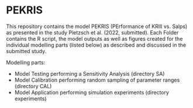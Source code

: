 # PEKRIS
This repository contains the model PEKRIS (PErformance of KRIll vs. Salps) as presented in the study Pietzsch et al. (2022, submitted). Each Folder contains the R script, the model outputs as well as figures created for the individual modelling parts (listed below) as described and discussed in the submitted study.

Modelling parts:
+ Model Testing performing a Sensitivity Analysis (directory SA)
+ Model Calibration performing random sampling of parameter ranges (directory CAL)
+ Model Application performing simulation experiments (directory experiments)
